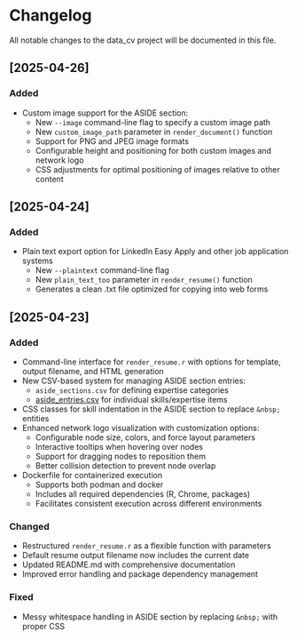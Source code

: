 # Changelog

All notable changes to the data_cv project will be documented in this file.

## [2025-04-26]

### Added
- Custom image support for the ASIDE section:
  - New `--image` command-line flag to specify a custom image path
  - New `custom_image_path` parameter in `render_document()` function
  - Support for PNG and JPEG image formats
  - Configurable height and positioning for both custom images and network logo
  - CSS adjustments for optimal positioning of images relative to other content

## [2025-04-24]

### Added
- Plain text export option for LinkedIn Easy Apply and other job application systems
  - New `--plaintext` command-line flag
  - New `plain_text_too` parameter in `render_resume()` function
  - Generates a clean .txt file optimized for copying into web forms

## [2025-04-23]

### Added
- Command-line interface for `render_resume.r` with options for template, output filename, and HTML generation
- New CSV-based system for managing ASIDE section entries:
  - `aside_sections.csv` for defining expertise categories
  - [aside_entries.csv](cci:7://file:///Users/brendan/Projects/data_cv/my_resume_data/aside_entries.csv:0:0-0:0) for individual skills/expertise items
- CSS classes for skill indentation in the ASIDE section to replace `&nbsp;` entities
- Enhanced network logo visualization with customization options:
  - Configurable node size, colors, and force layout parameters
  - Interactive tooltips when hovering over nodes
  - Support for dragging nodes to reposition them
  - Better collision detection to prevent node overlap
- Dockerfile for containerized execution
  - Supports both podman and docker
  - Includes all required dependencies (R, Chrome, packages)
  - Facilitates consistent execution across different environments

### Changed
- Restructured `render_resume.r` as a flexible function with parameters
- Default resume output filename now includes the current date
- Updated README.md with comprehensive documentation
- Improved error handling and package dependency management

### Fixed
- Messy whitespace handling in ASIDE section by replacing `&nbsp;` with proper CSS